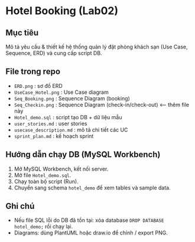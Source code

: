 # Hotel Booking (Lab02)

## Mục tiêu
Mô tả yêu cầu & thiết kế hệ thống quản lý đặt phòng khách sạn (Use Case, Sequence, ERD) và cung cấp script DB.

## File trong repo
- `ERD.png` : sơ đồ ERD
- `UseCase_Hotel.png` : Use Case diagram
- `Seq_Booking.png` : Sequence Diagram (booking)
- `Seq_Checkin.png` : Sequence Diagram (check-in/check-out)  <-- thêm file này
- `Hotel_demo.sql` : script tạo DB + dữ liệu mẫu
- `user_stories.md` : user stories
- `usecase_description.md` : mô tả chi tiết các UC
- `sprint_plan.md` : kế hoạch sprint

## Hướng dẫn chạy DB (MySQL Workbench)
1. Mở MySQL Workbench, kết nối server.
2. Mở file `Hotel_demo.sql`.
3. Chạy toàn bộ script (Run).
4. Chuyển sang schema `hotel_demo` để xem tables và sample data.

## Ghi chú
- Nếu file SQL lỗi do DB đã tồn tại: xóa database `DROP DATABASE hotel_demo;` rồi chạy lại.
- Diagrams: dùng PlantUML hoặc draw.io để chỉnh / export PNG.
